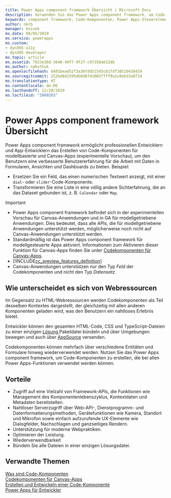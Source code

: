 ```yaml
---
title: Power Apps component framework Übersicht | Microsoft Docs
description: Verwenden Sie das Power Apps component framework, um Code-Komponenten zu erstellen, um Personen ein verbessertes Erlebnis beim Anzeigen und Arbeiten mit Daten in Formularen, Ansichten und Dashboards zu bieten.
keywords: component framework, Code-Komponenten, Power Apps-Steuerelemente
author: nkrb
manager: kvivek
ms.date: 09/05/2019
ms.service: powerapps
ms.custom:
- dyn365-a11y
- dyn365-developer
ms.topic: article
ms.assetid: 7923e36d-3640-49f7-9f2f-c97358a632db
ms.author: nabuthuk
ms.openlocfilehash: 6401bead52f3a36fdd51595cb1fdf38510438459
ms.sourcegitcommit: 212bd841595db0d6f41002f7ff9a1c8eb33a0724
ms.translationtype: HT
ms.contentlocale: de-DE
ms.lasthandoff: 12/20/2019
ms.locfileid: "2909203"
---
```

# <a name="power-apps-component-framework-overview"></a>Power Apps component framework Übersicht

Power Apps component framework ermöglicht professionellen Entwicklern und App-Entwicklern das Erstellen von Code-Komponenten für modellbasierte und Canvas-Apps (experimentelle Vorschau), um den Benutzern eine verbesserte Benutzererfahrung für die Arbeit mit Daten in Formularen, Ansichten und Dashboards zu bieten. Beispiel:

- Ersetzen Sie ein Feld, das einen numerischen Textwert anzeigt, mit einer `dial`- oder `slider`-Code-Komponente.
- Transformieren Sie eine Liste in eine völlig andere Sichterfahrung, die an das Dataset gebunden ist, z. B. `Calendar` oder `Map`.

> [!IMPORTANT]
> - Power Apps component framework befindet sich in der experimentellen Vorschau für Canvas-Anwendungen und in GA für modellgetriebene Anwendungen. Dies bedeutet, dass alle APIs, die für modellgetriebene Anwendungen unterstützt werden, möglicherweise noch nicht auf Canvas-Anwendungen unterstützt werden.
> - Standardmäßig ist das Power Apps component framework für modellgesteuerte Apps aktiviert. Informationen zum Aktivieren dieser Funktion für Canvas-Apps finden Sie unter [Codekomponenten für Canvas-Apps](component-framework-for-canvas-apps.md).
> - [!INCLUDE[cc_preview_features_definition](../../includes/cc-preview-features-definition.md)]
> - Canvas-Anwendungen unterstützen nur den Typ *Feld* der Codekomponenten und nicht den Typ *Datensatz*.

## <a name="how-is-it-different-from-web-resources"></a>Wie unterscheidet es sich von Webressourcen

Im Gegensatz zu HTML-Webressourcen werden Codekomponenten als Teil desselben Kontextes dargestellt, der gleichzeitig mit allen anderen Komponenten geladen wird, was den Benutzern ein nahtloses Erlebnis bietet. 

Entwickler können den gesamten HTML-Code, CSS und TypeScript-Dateien zu einer einzigen [Lösung ](https://docs.microsoft.com/dynamics365/customer-engagement/customize/solutions-overview) Paketdatei bündeln und über Umgebungen bewegen und auch über [AppSource](https://appsource.microsoft.com/marketplace/apps?page=1&product=dynamics-365) versenden. 

Codekomponenten können mehrfach über verschiedene Entitäten und Formulare hinweg wiederverwendet werden. Nutzen Sie das Power Apps component framework, um Code-Komponenten zu erstellen, die bei allen Power Apps-Funktionen verwendet werden können.

## <a name="advantages"></a>Vorteile 

- Zugriff auf eine Vielzahl von Framework-APIs, die Funktionen wie Management des Komponentenlebenszyklus, Kontextdaten und Metadaten bereitstellen. 
- Nahtloser Serverzugriff über Web-API-, Dienstprogramm- und Datenformatierungsmethoden, Gerätefunktionen wie Kamera, Standort und Mikrofon sowie einfach aufzurufende UX-Elemente wie Dialogfelder, Nachschlagen und ganzseitiges Rendern.  
- Unterstützung für moderne Webpraktiken.
- Optimieren der Leistung.
- Wiederverwendbarkeit
- Bündeln Sie alle Dateien in einer einzigen Lösungsdatei.

## <a name="related-topics"></a>Verwandte Themen

[Was sind Code-Komponenten](custom-controls-overview.md)<br/>
[Codekomponenten für Canvas-Apps](component-framework-for-canvas-apps.md)<br/>
[Erstellen und Entwickeln einer Code-Komponente](create-custom-controls-using-pcf.md)<br/>
[Power Apps für Entwickler](https://docs.microsoft.com/powerapps/#pivot=home&panel=developer)

